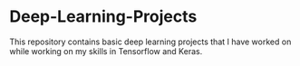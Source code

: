# Deep-Learning-Projects
This repository contains basic deep learning projects that I have worked on while working on my skills in Tensorflow and Keras. 
